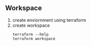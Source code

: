 ## Workspace  
   1. create enviornment using terraform 
   2. create workspace 
      ```
      terraform --help
      terraform workspace

